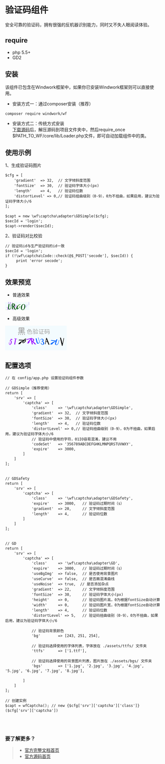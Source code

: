 验证码组件
=============
安全可靠的验证码，拥有很强的反机器识别能力，同时又不失人眼阅读体验。

## require
 - php 5.5+
 - GD2

## 安装
该组件已包含在Windwork框架中，如果你已安装Windwork框架则可以直接使用。

- 安装方式一：通过composer安装（推荐）  
```
composer require windwork/wf
```

- 安装方式二：传统方式安装  
[下载源码](https://github.com/windwork/wf/releases)后，解压源码到项目文件夹中，然后require_once $PATH_TO_WF/core/lib/Loader.php文件，即可自动加载组件中的类。

## 使用示例
1、生成验证码图片
```
$cfg = [
    'gradient'  => 32,  // 文字倾斜度范围
    'fontSize'  => 30,  // 验证码字体大小(px)
    'length'    => 4,   // 验证码位数
    'distortLevel' => 0,// 验证码扭曲级别（0-9），0为不扭曲，如果启用，建议为验证码字体大小/6
];

$capt = new \wf\captcha\adapter\GDSimple($cfg);
$secId = 'login';
$capt->render($secId);

```

2、验证码对比校验
```
// 验证码id与生产验证码的id一致
$secId = 'login';
if (!\wf\captcha\Code::check(@$_POST['secode'], $secId)) {
     print 'error secode';
}
```

## 效果预览

- 普通效果 

![效果图](assets/example-1.png)

- 高级效果 

![效果图](assets/example-2.jpg)



## 配置选项

```
// 在 config/app.php 设置验证码组件参数

// GDSimple（推荐使用）
return [
    'srv' => [
        'captcha' => [
		    'class'     => '\wf\captcha\adapter\GDSimple',
		    'gradient'  => 32,  // 文字倾斜度范围
		    'fontSize'  => 30,  // 验证码字体大小(px)
		    'length'    => 4,   // 验证码位数
		    'distortLevel' => 0,// 验证码扭曲级别（0-9），0为不扭曲，如果启用，建议为验证码字体大小/6
		    // 验证码中使用的字符，01IO容易混淆，建议不用
		    'codeSet'   => '356789ABCDEFGHKLMNPQRSTUVWXY',
		    'expire'    => 3000,
		]
    ]
];


// GDSafety
return [
    'srv' => [
        'captcha' => [
		    'class'     => '\wf\captcha\adapter\GDSafety',
		    'expire'    => 3000,   // 验证码过期时间（s）
		    'gradient'  => 20,     // 文字倾斜度范围
		    'length'    => 4,      // 验证码位数
		]
    ]
];


// GD
return [
    'srv' => [
        'captcha' => [
		    'class'     => '\wf\captcha\adapter\GD',
		    'expire'    => 3000,   // 验证码过期时间（s）
		    'useBgImg'  => false,  // 是否使用背景图片 
		    'useCurve'  => false,  // 是否画混淆曲线
		    'useNoise'  => true,  // 是否添加杂点    
		    'gradient'  => 22,     // 文字倾斜度范围
		    'fontSize'  => 30,     // 验证码字体大小(px)
		    'height'    => 0,      // 验证码图片高，0为根据fontSize自动计算
		    'width'     => 0,      // 验证码图片宽，0为根据fontSize自动计算
		    'length'    => 4,      // 验证码位数
		    'distortLevel' => 5,   // 验证码扭曲级别（0-9），0为不扭曲，如果启用，建议为验证码字体大小/6
		
		    // 验证码背景颜色
		    'bg'        => [243, 251, 254], 
		
		    // 验证码选择使用的字体列表，字体放在 ./assets/ttfs/ 文件夹
		    'ttfs'      => ['1.ttf'],  
		
		    // 验证码选择使用的背景图片列表，图片放在 ./assets/bgs/ 文件夹
		    'bgs'       => ['1.jpg', '2.jpg', '3.jpg', '4.jpg', '5.jpg', '6.jpg', '7.jpg', '8.jpg'], 

		]
    ]
];

// 创建实例
$capt = wfCaptcha(); // new {$cfg['srv']['captcha']['class']}($cfg['srv']['captcha'])

```


<br />  
<br />  

### 要了解更多？  
> - [官方完整文档首页](http://docs.windwork.org/manual/)  
> - [官方源码首页](https://github.com/windwork)  
